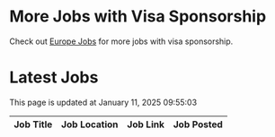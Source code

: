 # More Jobs with Visa Sponsorship

Check out [Europe Jobs](https://github.com/sureshparimi/europejobs#latest-jobs) for more jobs with visa sponsorship.

# Latest Jobs

This page is updated at January 11, 2025 09:55:03

| Job Title | Job Location | Job Link | Job Posted |
| --- | --- | --- | --- |

